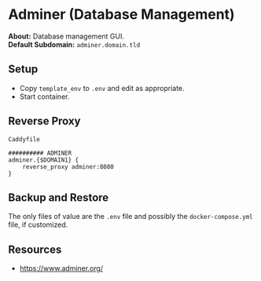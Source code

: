 # Adminer (Database Management)

**About:** Database management GUI. \
**Default Subdomain:** `adminer.domain.tld`

## Setup

- Copy `template_env` to `.env` and edit as appropriate.
- Start container.

## Reverse Proxy

`Caddyfile`
```
########## ADMINER
adminer.{$DOMAIN1} {
	reverse_proxy adminer:8080
}
```

## Backup and Restore

The only files of value are the `.env` file and possibly the `docker-compose.yml` file, if customized.

## Resources

- https://www.adminer.org/